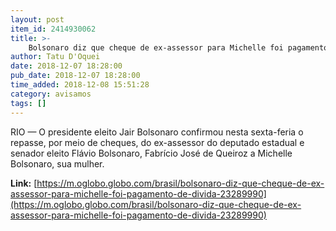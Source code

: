 ```yaml
---
layout: post
item_id: 2414930062
title: >-
    Bolsonaro diz que cheque de ex-assessor para Michelle foi pagamento de dívida
author: Tatu D'Oquei
date: 2018-12-07 18:28:00
pub_date: 2018-12-07 18:28:00
time_added: 2018-12-08 15:51:28
category: avisamos
tags: []
---
```


RIO — O presidente eleito Jair Bolsonaro confirmou nesta sexta-feria o repasse, por meio de cheques, do ex-assessor do deputado estadual e senador eleito Flávio Bolsonaro, Fabrício José de Queiroz a Michelle Bolsonaro, sua mulher.

**Link:** [https://m.oglobo.globo.com/brasil/bolsonaro-diz-que-cheque-de-ex-assessor-para-michelle-foi-pagamento-de-divida-23289990](https://m.oglobo.globo.com/brasil/bolsonaro-diz-que-cheque-de-ex-assessor-para-michelle-foi-pagamento-de-divida-23289990)

